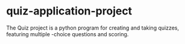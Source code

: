 # quiz-application-project
The Quiz project is a python program for creating and taking quizzes, featuring multiple -choice questions and scoring.

